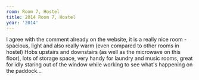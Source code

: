 ```yaml
---
room: Room 7, Hostel
title: 2014 Room 7, Hostel
year: '2014'
---
```


I agree with the comment already on the website, it is a really nice room - spacious, light and also really warm (even compared to other rooms in hostel) Hobs upstairs and downstairs (as well as the microwave on this floor), lots of storage space, very handy for laundry and music rooms, great for idly staring out of the window while working to see what's happening on the paddock...